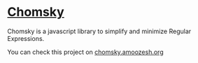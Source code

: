 # [Chomsky](https://chomsky.amoozesh.org/)

Chomsky is a javascript library to simplify and minimize Regular Expressions.

You can check this project on [chomsky.amoozesh.org](https://chomsky.amoozesh.org/)
